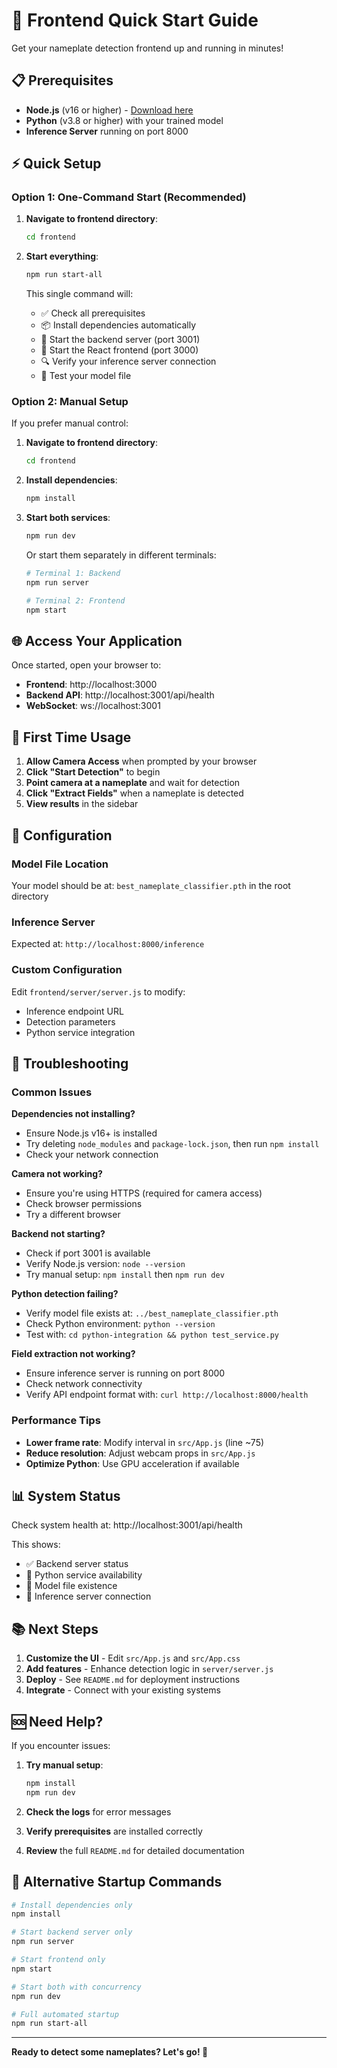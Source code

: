 # 🚀 Frontend Quick Start Guide

Get your nameplate detection frontend up and running in minutes!

## 📋 Prerequisites

- **Node.js** (v16 or higher) - [Download here](https://nodejs.org/)
- **Python** (v3.8 or higher) with your trained model
- **Inference Server** running on port 8000

## ⚡ Quick Setup

### Option 1: One-Command Start (Recommended)

1. **Navigate to frontend directory**:
   ```bash
   cd frontend
   ```

2. **Start everything**:
   ```bash
   npm run start-all
   ```

   This single command will:
   - ✅ Check all prerequisites
   - 📦 Install dependencies automatically
   - 🚀 Start the backend server (port 3001)
   - 🎨 Start the React frontend (port 3000)
   - 🔍 Verify your inference server connection
   - 🤖 Test your model file

### Option 2: Manual Setup

If you prefer manual control:

1. **Navigate to frontend directory**:
   ```bash
   cd frontend
   ```

2. **Install dependencies**:
   ```bash
   npm install
   ```

3. **Start both services**:
   ```bash
   npm run dev
   ```

   Or start them separately in different terminals:
   ```bash
   # Terminal 1: Backend
   npm run server
   
   # Terminal 2: Frontend  
   npm start
   ```

## 🌐 Access Your Application

Once started, open your browser to:
- **Frontend**: http://localhost:3000
- **Backend API**: http://localhost:3001/api/health
- **WebSocket**: ws://localhost:3001

## 📱 First Time Usage

1. **Allow Camera Access** when prompted by your browser
2. **Click "Start Detection"** to begin
3. **Point camera at a nameplate** and wait for detection
4. **Click "Extract Fields"** when a nameplate is detected
5. **View results** in the sidebar

## 🔧 Configuration

### Model File Location
Your model should be at: `best_nameplate_classifier.pth` in the root directory

### Inference Server
Expected at: `http://localhost:8000/inference`

### Custom Configuration
Edit `frontend/server/server.js` to modify:
- Inference endpoint URL
- Detection parameters
- Python service integration

## 🐛 Troubleshooting

### Common Issues

**Dependencies not installing?**
- Ensure Node.js v16+ is installed
- Try deleting `node_modules` and `package-lock.json`, then run `npm install`
- Check your network connection

**Camera not working?**
- Ensure you're using HTTPS (required for camera access)
- Check browser permissions
- Try a different browser

**Backend not starting?**
- Check if port 3001 is available
- Verify Node.js version: `node --version`
- Try manual setup: `npm install` then `npm run dev`

**Python detection failing?**
- Verify model file exists at: `../best_nameplate_classifier.pth`
- Check Python environment: `python --version`
- Test with: `cd python-integration && python test_service.py`

**Field extraction not working?**
- Ensure inference server is running on port 8000
- Check network connectivity
- Verify API endpoint format with: `curl http://localhost:8000/health`

### Performance Tips

- **Lower frame rate**: Modify interval in `src/App.js` (line ~75)
- **Reduce resolution**: Adjust webcam props in `src/App.js`
- **Optimize Python**: Use GPU acceleration if available

## 📊 System Status

Check system health at: http://localhost:3001/api/health

This shows:
- ✅ Backend server status
- 🤖 Python service availability
- 📂 Model file existence
- 🔗 Inference server connection

## 📚 Next Steps

1. **Customize the UI** - Edit `src/App.js` and `src/App.css`
2. **Add features** - Enhance detection logic in `server/server.js`
3. **Deploy** - See `README.md` for deployment instructions
4. **Integrate** - Connect with your existing systems

## 🆘 Need Help?

If you encounter issues:

1. **Try manual setup**:
   ```bash
   npm install
   npm run dev
   ```

2. **Check the logs** for error messages
3. **Verify prerequisites** are installed correctly
4. **Review** the full `README.md` for detailed documentation

## 🔧 Alternative Startup Commands

```bash
# Install dependencies only
npm install

# Start backend server only
npm run server

# Start frontend only  
npm start

# Start both with concurrency
npm run dev

# Full automated startup
npm run start-all
```

---

**Ready to detect some nameplates? Let's go! 🎯** 